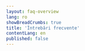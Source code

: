 ```yaml
---
layout: faq-overview
lang: ro
showBreadCrumbs: true
title: 'Întrebări frecvente'
contentLang: en
published: false
---
```

